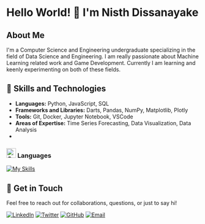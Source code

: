 # Hello World! 👋 I'm Nisth Dissanayake

## About Me
I'm a Computer Science and Engineering undergraduate specializing in the field of Data Science and Engineering. I am really passionate about Machine Learning related work and Game Development. Currently I am learning and keenly experimenting on both of these fields. 

## 🚀 Skills and Technologies

- **Languages:** Python, JavaScript, SQL
- **Frameworks and Libraries:** Darts, Pandas, NumPy, Matplotlib, Plotly
- **Tools:** Git, Docker, Jupyter Notebook, VSCode
- **Areas of Expertise:** Time Series Forecasting, Data Visualization, Data Analysis
- 
### <img src="https://raw.githubusercontent.com/Tarikul-Islam-Anik/Animated-Fluent-Emojis/master/Emojis/Objects/Gear.png" alt="Gear" width="25" height="25" /> Languages
[![My Skills](https://skillicons.dev/icons?i=python,c,cpp,java,js,ts,html,pug,css,arduino)](https://skillicons.dev)

## 💬 Get in Touch

Feel free to reach out for collaborations, questions, or just to say hi!

[![LinkedIn](https://img.shields.io/badge/LinkedIn-blue?style=for-the-badge&logo=linkedin)](https://www.linkedin.com/in/yourprofile/)
[![Twitter](https://img.shields.io/badge/Twitter-blue?style=for-the-badge&logo=twitter)](https://twitter.com/yourprofile)
[![GitHub](https://img.shields.io/badge/GitHub-black?style=for-the-badge&logo=github)](https://github.com/yourusername)
[![Email](https://img.shields.io/badge/Email-red?style=for-the-badge&logo=gmail)](mailto:your.email@example.com)

